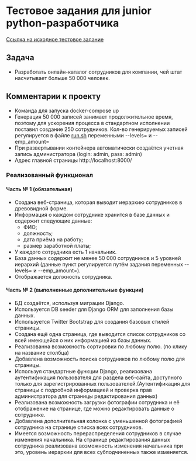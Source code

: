 # Тестовое задания для junior python-разработчика
[Ссылка на исходное тестовое задание ](https://yandex.ru/q/pythontalk/12735212546/)



## Задача
* Разработать онлайн-каталог сотрудников для компании, чей штат насчитывает больше 50 000 человек.  

## Комментарии к проекту
* Команда для запуска docker-compose up
* Генерация 50 000 записей занимает продолжительное время, поэтому для ускорения процесса в стандартном исполнении поставил создание 250 сотрудников. Кол-во генерируемых записей регулируется в файле [run.sh](run.sh) переменными --levels= и --emp_amount= 
* При развертывании контейнера автоматически создаётся учетная запись администратора (login: admin, pass: admin)
* Адрес главной страницы http://localhost:8000/


### Реализованный функционал
#### Часть № 1 (обязательная)
+ Создана веб-страница, которая выводит иерархию сотрудников в древовидной форме.  
+ Информация о каждом сотруднике хранится в базе данных и содержит следующие данные:
    - ФИО;
    - должность;
    - дата приёма на работу;
    - размер заработной платы;
+ У каждого сотрудника есть 1 начальник.
+ База данных содержит не менее 50 000 сотрудников и 5 уровней иерархий (данные пункт регулируется путём задания переменных --levels= и --emp_amount=).
+ Отображается должность сотрудника.

#### Часть № 2 (выполненные дополнительные функции)
+ БД создаётся, используя миграции Django.
+ Используется DB seeder для Django ORM для заполнения базы данных. 
+ Используется Twitter Bootstrap для создания базовых стилей страницы.
+ Создана ещё одна страница, где выводится список сотрудников со всей имеющейся о них информацией из базы данных.
+ Реализованна возможность сортировки по любому полю. (по клику на название столбца)
+ Добавлена возможность поиска сотрудников по любому полю для страницы.
+ Используя стандартные функции Django, реализована аутентификация пользователя для раздела веб-сайта, 
доступного только для зарегистрированных пользователей.(Аутентификация для страницы с подробной информацией и проверка прав администратора для страницы редактирования данных)
+ Реализована возможность загрузки фотографии сотрудника и её отображение на странице, где можно редактировать данные о сотруднике. 
+ Добавлена дополнительная колонка с уменьшенной фотографией сотрудника на странице списка всех сотрудников.
+ Имеется возможность перераспределения сотрудников в случае изменения начальника. На странице редактирования данных сотрудника реализована возможность изменения начальника при это, уровень иерархии для всех субподчиненных также изменяется.
